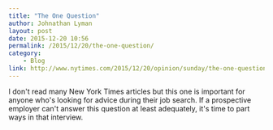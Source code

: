 ```yaml
---
title: "The One Question"
author: Johnathan Lyman
layout: post
date: 2015-12-20 10:56
permalink: /2015/12/20/the-one-question/
category:
    - Blog
link: http://www.nytimes.com/2015/12/20/opinion/sunday/the-one-question-you-should-ask-about-every-new-job.html?
---
```


I don't read many New York Times articles but this one is important for anyone who's looking for advice during their job search. If a prospective employer can't answer this question at least adequately, it's time to part ways in that interview.
